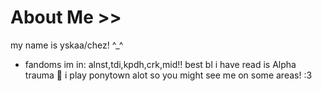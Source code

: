 # About Me >>
my name is yskaa/chez! ^_^
- fandoms im in: alnst,tdi,kpdh,crk,mid‼
  best bl i have read is Alpha trauma 💋
  i play ponytown alot so you might see me on some areas! :3
